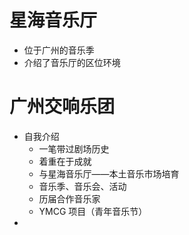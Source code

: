 # 星海音乐厅

- 位于广州的音乐季
- 介绍了音乐厅的区位环境

# 广州交响乐团

- 自我介绍
	- 一笔带过剧场历史
	- 着重在于成就
	- 与星海音乐厅——本土音乐市场培育
	- 音乐季、音乐会、活动
	- 历届合作音乐家
	- YMCG 项目（青年音乐节）
- 